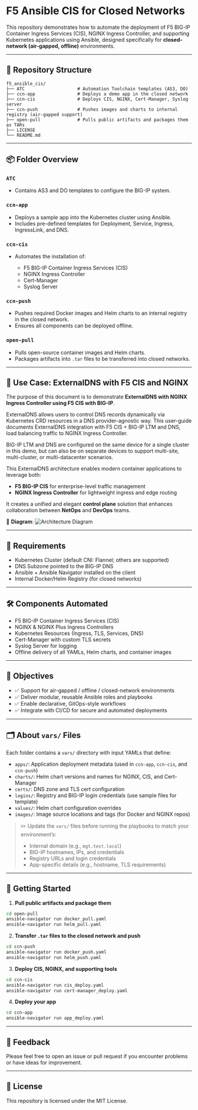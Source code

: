 # F5 Ansible CIS for Closed Networks

This repository demonstrates how to automate the deployment of F5 BIG-IP Container Ingress Services (CIS), NGINX Ingress Controller, and supporting Kubernetes applications using Ansible, designed specifically for **closed-network (air-gapped, offline)** environments.

---

## 🧭 Repository Structure

```text
f5_ansible_cis/
├── ATC                    # Automation Toolchain templates (AS3, DO)
├── ccn-app                # Deploys a demo app in the closed network
├── ccn-cis                # Deploys CIS, NGINX, Cert-Manager, Syslog server
├── ccn-push               # Pushes images and charts to internal registry (air-gapped support)
├── open-pull              # Pulls public artifacts and packages them as TARs
├── LICENSE
└── README.md
```

---

## 📦 Folder Overview

### `ATC`

* Contains AS3 and DO templates to configure the BIG-IP system.

### `ccn-app`

* Deploys a sample app into the Kubernetes cluster using Ansible.
* Includes pre-defined templates for Deployment, Service, Ingress, IngressLink, and DNS.

### `ccn-cis`

* Automates the installation of:

  * F5 BIG-IP Container Ingress Services (CIS)
  * NGINX Ingress Controller
  * Cert-Manager
  * Syslog Server

### `ccn-push`

* Pushes required Docker images and Helm charts to an internal registry in the closed network.
* Ensures all components can be deployed offline.

### `open-pull`

* Pulls open-source container images and Helm charts.
* Packages artifacts into `.tar` files to be transferred into closed networks.

---

## 📘 Use Case: ExternalDNS with F5 CIS and NGINX

The purpose of this document is to demonstrate **ExternalDNS with NGINX Ingress Controller using F5 CIS with BIG-IP**.

ExternalDNS allows users to control DNS records dynamically via Kubernetes CRD resources in a DNS provider-agnostic way. This user-guide documents ExternalDNS integration with F5 CIS + BIG-IP LTM and DNS, load balancing traffic to NGINX Ingress Controller.

BIG-IP LTM and DNS are configured on the same device for a single cluster in this demo, but can also be on separate devices to support multi-site, multi-cluster, or multi-datacenter scenarios.

This ExternalDNS architecture enables modern container applications to leverage both:

* **F5 BIG-IP CIS** for enterprise-level traffic management
* **NGINX Ingress Controller** for lightweight ingress and edge routing

It creates a unified and elegant **control plane** solution that enhances collaboration between **NetOps** and **DevOps** teams.

📌 **Diagram**: ![Architecture Diagram](diagram.png)

---

## 🔧 Requirements

* Kubernetes Cluster (default CNI: Flannel; others are supported)
* DNS Subzone pointed to the BIG-IP DNS
* Ansible + Ansible Navigator installed on the client
* Internal Docker/Helm Registry (for closed networks)

---

## 🛠️ Components Automated

* F5 BIG-IP Container Ingress Services (CIS)
* NGINX & NGINX Plus Ingress Controllers
* Kubernetes Resources (Ingress, TLS, Services, DNS)
* Cert-Manager with custom TLS secrets
* Syslog Server for logging
* Offline delivery of all YAMLs, Helm charts, and container images

---

## 🎯 Objectives

* ✅ Support for air-gapped / offline / closed-network environments
* ✅ Deliver modular, reusable Ansible roles and playbooks
* ✅ Enable declarative, GitOps-style workflows
* ✅ Integrate with CI/CD for secure and automated deployments

---

## 🗂️ About `vars/` Files

Each folder contains a `vars/` directory with input YAMLs that define:

* `apps/`: Application deployment metadata (used in `ccn-app`, `ccn-cis`, and `ccn-push`)
* `charts/`: Helm chart versions and names for NGINX, CIS, and Cert-Manager
* `certs/`: DNS zone and TLS cert configuration
* `logins/`: Registry and BIG-IP login credentials (use sample files for template)
* `values/`: Helm chart configuration overrides
* `images/`: Image source locations and tags (for Docker and NGINX repos)

> ✏️ Update the `vars/` files before running the playbooks to match your environment’s:
>
> * Internal domain (e.g., `mgt.test.local`)
> * BIG-IP hostnames, IPs, and credentials
> * Registry URLs and login credentials
> * App-specific details (e.g., hostname, TLS requirements)

---

## 📌 Getting Started

1. **Pull public artifacts and package them**

```bash
cd open-pull
ansible-navigator run docker_pull.yaml
ansible-navigator run helm_pull.yaml
```

2. **Transfer `.tar` files to the closed network and push**

```bash
cd ccn-push
ansible-navigator run docker_push.yaml
ansible-navigator run helm_push.yaml
```

3. **Deploy CIS, NGINX, and supporting tools**

```bash
cd ccn-cis
ansible-navigator run cis_deploy.yaml
ansible-navigator run cert-manager_deploy.yaml
```

4. **Deploy your app**

```bash
cd ccn-app
ansible-navigator run app_deploy.yaml
```

---

## 📮 Feedback

Please feel free to open an issue or pull request if you encounter problems or have ideas for improvement.

---

## 📜 License

This repository is licensed under the MIT License.
